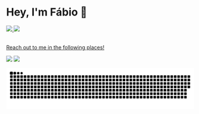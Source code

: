 # Hey, I'm Fábio 👋 

<div>
  <a href="https://github.com/ffmpol">
  <img height="180em" src="https://github-readme-stats.vercel.app/api?username=ffmpol&show_icons=true&theme=github_dark&include_all_commits=true&count_private=true&show_icons=true"/>
  <img height="180em" src="https://github-readme-stats.vercel.app/api/top-langs/?username=GitScorz&layout=compact&langs_count=7&theme=github_dark&show_icons=true"/>
</div>

<br>

<p>Reach out to me in the following places!</p>
  
<div>
  <a href = "fabio.filipe.lopes@hotmail.com"><img src="https://img.shields.io/badge/-Email-%23333?style=for-the-badge&logo=email&logoColor=white" target="_blank"></a>
  <a href="https://www.linkedin.com/in/fl22/" target="_blank"><img src="https://img.shields.io/badge/LinkedIn-0077B5?style=for-the-badge&logo=linkedin&logoColor=white"></a>
</div>


![Snake animation](https://github.com/jhcpeixoto/jhcpeixoto/blob/output/github-contribution-grid-snake.svg)
